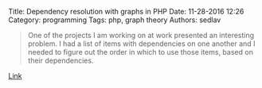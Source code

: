 Title: Dependency resolution with graphs in PHP
Date: 11-28-2016 12:26
Category: programming
Tags: php, graph theory
Authors: sedlav

> One of the projects I am working on at work presented an interesting problem.  I had a list of items with dependencies on one another and I needed to figure out the order in which to use those items, based on their dependencies.

[Link](http://mamchenkov.net/wordpress/2016/11/22/dependency-resolution-with-graphs-in-php/)
